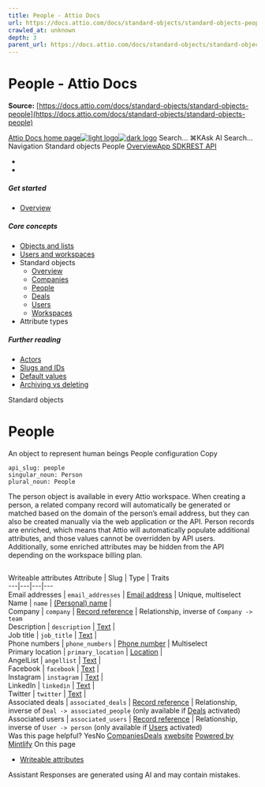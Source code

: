 ```yaml
---
title: People - Attio Docs
url: https://docs.attio.com/docs/standard-objects/standard-objects-people
crawled_at: unknown
depth: 3
parent_url: https://docs.attio.com/docs/standard-objects/standard-objects-users
---
```


# People - Attio Docs

**Source:** [https://docs.attio.com/docs/standard-objects/standard-objects-people](https://docs.attio.com/docs/standard-objects/standard-objects-people)

[Attio Docs home page![light logo](https://mintlify.s3.us-west-1.amazonaws.com/attio/logo/light.svg)![dark logo](https://mintlify.s3.us-west-1.amazonaws.com/attio/logo/dark.svg)](https://docs.attio.com/)
Search...
⌘KAsk AI
Search...
Navigation
Standard objects
People
[Overview](https://docs.attio.com/docs/overview)[App SDK](https://docs.attio.com/sdk/introduction)[REST API](https://docs.attio.com/rest-api/overview)
* [](https://build.attio.com/)
* [](https://attio.com/help)
##### Get started
  * [Overview](https://docs.attio.com/docs/overview)


##### Core concepts
  * [Objects and lists](https://docs.attio.com/docs/objects-and-lists)
  * [Users and workspaces](https://docs.attio.com/docs/users-and-workspaces)
  * Standard objects
    * [Overview](https://docs.attio.com/docs/standard-objects/standard-objects)
    * [Companies](https://docs.attio.com/docs/standard-objects/standard-objects-companies)
    * [People](https://docs.attio.com/docs/standard-objects/standard-objects-people)
    * [Deals](https://docs.attio.com/docs/standard-objects/standard-objects-deals)
    * [Users](https://docs.attio.com/docs/standard-objects/standard-objects-users)
    * [Workspaces](https://docs.attio.com/docs/standard-objects/standard-objects-workspaces)
  * Attribute types


##### Further reading
  * [Actors](https://docs.attio.com/docs/actors)
  * [Slugs and IDs](https://docs.attio.com/docs/slugs-and-ids)
  * [Default values](https://docs.attio.com/docs/default-values)
  * [Archiving vs deleting](https://docs.attio.com/docs/archiving-vs-deleting)


Standard objects
# People
An object to represent human beings
People configuration
Copy
```
api_slug: people
singular_noun: Person
plural_noun: People
```

The person object is available in every Attio workspace. When creating a person, a related company record will automatically be generated or matched based on the domain of the person’s email address, but they can also be created manually via the web application or the API.
Person records are enriched, which means that Attio will automatically populate additional attributes, and those values cannot be overridden by API users. Additionally, some enriched attributes may be hidden from the API depending on the workspace billing plan.
## 
[​](https://docs.attio.com/docs/standard-objects/standard-objects-people#writeable-attributes)
Writeable attributes
Attribute | Slug | Type | Traits  
---|---|---|---  
Email addresses | `email_addresses` | [Email address](https://docs.attio.com/docs/attribute-types/attribute-types-email-address) | Unique, multiselect  
Name | `name` | [(Personal) name](https://docs.attio.com/docs/attribute-types/attribute-types-personal-name) |   
Company | `company` | [Record reference](https://docs.attio.com/docs/attribute-types/attribute-types-record-reference) | Relationship, inverse of `Company -> team`  
Description | `description` | [Text](https://docs.attio.com/docs/attribute-types/attribute-types-text) |   
Job title | `job_title` | [Text](https://docs.attio.com/docs/attribute-types/attribute-types-text) |   
Phone numbers | `phone_numbers` | [Phone number](https://docs.attio.com/docs/attribute-types/attribute-types-phone-number) | Multiselect  
Primary location | `primary_location` | [Location](https://docs.attio.com/docs/attribute-types/attribute-types-location) |   
AngelList | `angellist` | [Text](https://docs.attio.com/docs/attribute-types/attribute-types-text) |   
Facebook | `facebook` | [Text](https://docs.attio.com/docs/attribute-types/attribute-types-text) |   
Instagram | `instagram` | [Text](https://docs.attio.com/docs/attribute-types/attribute-types-text) |   
LinkedIn | `linkedin` | [Text](https://docs.attio.com/docs/attribute-types/attribute-types-text) |   
Twitter | `twitter` | [Text](https://docs.attio.com/docs/attribute-types/attribute-types-text) |   
Associated deals | `associated_deals` | [Record reference](https://docs.attio.com/docs/attribute-types/attribute-types-record-reference) | Relationship, inverse of `Deal -> associated_people` (only available if [Deals](https://docs.attio.com/docs/standard-objects/standard-objects-deals) activated)  
Associated users | `associated_users` | [Record reference](https://docs.attio.com/docs/attribute-types/attribute-types-record-reference) | Relationship, inverse of `User -> person` (only available if [Users](https://docs.attio.com/docs/standard-objects/standard-objects-users) activated)  
Was this page helpful?
YesNo
[Companies](https://docs.attio.com/docs/standard-objects/standard-objects-companies)[Deals](https://docs.attio.com/docs/standard-objects/standard-objects-deals)
[x](https://x.com/Attio)[website](https://attio.com)
[Powered by Mintlify](https://mintlify.com/preview-request?utm_campaign=poweredBy&utm_medium=referral&utm_source=docs.attio.com)
On this page
  * [Writeable attributes](https://docs.attio.com/docs/standard-objects/standard-objects-people#writeable-attributes)


Assistant
Responses are generated using AI and may contain mistakes.
